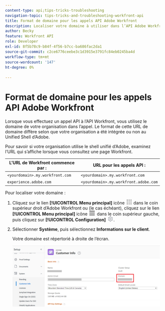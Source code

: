 ```yaml
---
content-type: api;tips-tricks-troubleshooting
navigation-topic: tips-tricks-and-troubleshooting-workfront-api
title: Format de domaine pour les appels API Adobe Workfront
description: Localiser votre domaine à utiliser dans l’API Adobe Workfront
author: Becky
feature: Workfront API
role: Developer
exl-id: 8f5b78c9-b84f-4f56-b7cc-ba686fac2da1
source-git-commit: c2ce6776ceebe3c1d3915e3791fc84eb0245ba4d
workflow-type: tm+mt
source-wordcount: '147'
ht-degree: 0%

---
```


# Format de domaine pour les appels API Adobe Workfront

Lorsque vous effectuez un appel API à l’API Workfront, vous utilisez le domaine de votre organisation dans l’appel. Le format de cette URL de domaine diffère selon que votre organisation a été intégrée ou non au Unified Shell d’Adobe.

Pour savoir si votre organisation utilise le shell unifié d’Adobe, examinez l’URL qui s’affiche lorsque vous consultez une page Workfront.

| L’URL de Workfront commence par : | URL pour les appels API : |
|---|---|
| `<yourdomain>.my.workfront.com` | `<yourdomain>.my.workfront.com` |
| `experience.adobe.com` | `<yourdomain>.my.workfront.adobe.com` |

Pour localiser votre domaine :

1. Cliquez sur le lien **[!UICONTROL Menu principal]** icône ![Menu principal](/help/_includes/assets/main-menu-icon.png) dans le coin supérieur droit d’Adobe Workfront ou (le cas échéant), cliquez sur le lien **[!UICONTROL Menu principal]** icône ![Menu principal](/help/_includes/assets/main-menu-icon-left-nav.png) dans le coin supérieur gauche, puis cliquez sur **[!UICONTROL Configuration]** ![Icône Configurer](/help/_includes/assets/gear-icon-setup.png).
1. Sélectionner **Système**, puis sélectionnez **Informations sur le client**.

   Votre domaine est répertorié à droite de l’écran.

   ![Domaine](assets/domain.png)

